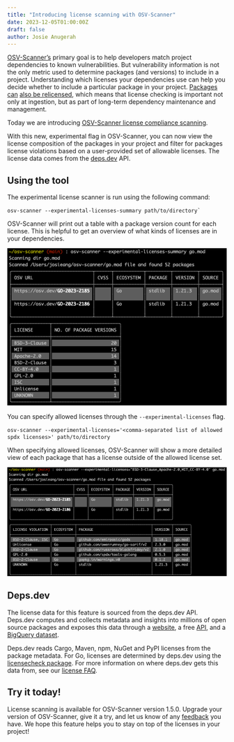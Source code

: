 ```yaml
---
title: "Introducing license scanning with OSV-Scanner"
date: 2023-12-05T01:00:00Z
draft: false
author: Josie Anugerah
---
```


[OSV-Scanner’s](https://google.github.io/osv-scanner/) primary goal is to help developers match project dependencies to known vulnerabilities. But vulnerability information is not the only metric used to determine packages (and versions) to include in a project. Understanding which licenses your dependencies use can help you decide whether to include a particular package in your project. [Packages can](https://thenewstack.io/hashicorp-abandons-open-source-for-business-source-license/) [also be relicensed](https://www.zdnet.com/article/elastic-changes-open-source-license-to-monetize-cloud-service-use/), which means that license checking is important not only at ingestion, but as part of long-term dependency maintenance and management.

Today we are introducing [OSV-Scanner license compliance scanning](https://google.github.io/osv-scanner/experimental/#license-scanning). 

With this new, experimental flag in OSV-Scanner, you can now view the license composition of the packages in your project and filter for packages license violations based on a user-provided set of allowable licenses. The license data comes from the [deps.dev](http://deps.dev) API.

## Using the tool

The experimental license scanner is run using the following command:
```
osv-scanner --experimental-licenses-summary path/to/directory`
```

OSV-Scanner will print out a table with a package version count for each license. This is helpful to get an overview of what kinds of licenses are in your dependencies. 

![This image shows the terminal output from running OSV-Scanner in summary mode](licenses_summary.png "OSV-Scanner license scanning in summary mode")

You can specify allowed licenses through the `--experimental-licenses` flag.
```
osv-scanner --experimental-licenses='<comma-separated list of allowed spdx licenses>' path/to/directory
```
 When specifying allowed licenses, OSV-Scanner will show a more detailed view of each package that has a license outside of the allowed license set.

![This image shows the terminal output from running OSV-Scanner with an allowlist.](licenses_allowlist.png "OSV-Scanner license scanning with a provided allowlist")

## Deps.dev

The license data for this feature is sourced from the deps.dev API. Deps.dev computes and collects metadata and insights into millions of open source packages and exposes this data through a [website](https://deps.dev/), a free [API](https://docs.deps.dev/api/), and a [BigQuery dataset](https://docs.deps.dev/bigquery/).

Deps.dev reads Cargo, Maven, npm, NuGet and PyPI licenses from the package metadata. For Go, licenses are determined by deps.dev using the [licensecheck package](https://github.com/google/licensecheck). For more information on where deps.dev gets this data from, see our [license FAQ](https://docs.deps.dev/faq/#how-are-licenses-determined).

## Try it today!

License scanning is available for OSV-Scanner version 1.5.0. Upgrade your version of OSV-Scanner, give it a try, and let us know of any [feedback](https://github.com/google/osv-scanner/issues/new) you have. We hope this feature helps you to stay on top of the licenses in your project!
